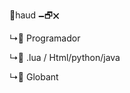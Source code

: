 :open_file_folder:haud         🗕🗗🗙

 ↳:open_file_folder: Programador
    
   ↳:open_file_folder:  .lua / Html/python/java
      
   ↳:open_file_folder:  Globant
<!---
haudxd/haudxd is a ✨ special ✨ repository because its `README.md` (this file) appears on your GitHub profile.
You can click the Preview link to take a look at your changes.
--->
